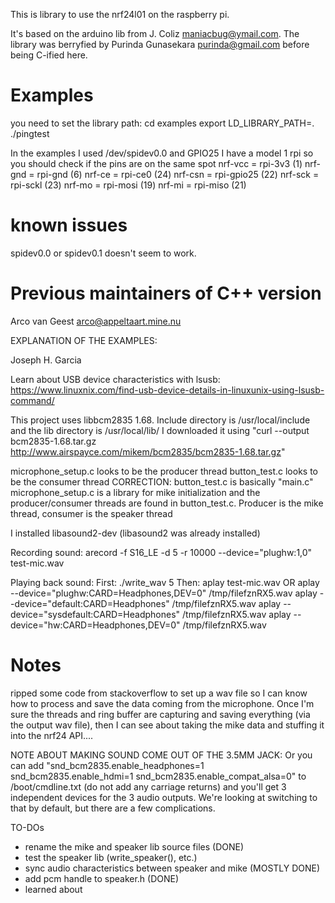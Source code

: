 This is library to use the nrf24l01 on the raspberry pi.

It's based on the arduino lib from J. Coliz <maniacbug@ymail.com>.
The library was berryfied by Purinda Gunasekara <purinda@gmail.com> before being C-ified here.

Examples
========
you need to set the library path:
cd examples
export LD_LIBRARY_PATH=.
./pingtest

In the examples I used /dev/spidev0.0 and GPIO25
I have a model 1 rpi so you should check if the pins are on the same spot
nrf-vcc = rpi-3v3 (1)
nrf-gnd = rpi-gnd (6)
nrf-ce =  rpi-ce0 (24)
nrf-csn = rpi-gpio25 (22)
nrf-sck = rpi-sckl (23)
nrf-mo = rpi-mosi (19)
nrf-mi = rpi-miso (21)

known issues
============
spidev0.0 or spidev0.1 doesn't seem to work. 

Previous maintainers of C++ version
=======
Arco van Geest <arco@appeltaart.mine.nu>

EXPLANATION OF THE EXAMPLES:

Joseph H. Garcia

Learn about USB device characteristics with lsusb:
https://www.linuxnix.com/find-usb-device-details-in-linuxunix-using-lsusb-command/

This project uses libbcm2835 1.68. Include directory is /usr/local/include and the lib directory is /usr/local/lib/
I downloaded it using "curl --output bcm2835-1.68.tar.gz http://www.airspayce.com/mikem/bcm2835/bcm2835-1.68.tar.gz"

microphone_setup.c looks to be the producer thread
button_test.c looks to be the consumer thread
CORRECTION: button_test.c is basically "main.c" microphone_setup.c is a library for mike initialization and the 
producer/consumer threads are found in button_test.c. Producer is the mike thread, consumer is the speaker thread

I installed libasound2-dev (libasound2 was already installed)

Recording sound:
arecord -f S16_LE -d 5 -r 10000 --device="plughw:1,0" test-mic.wav

Playing back sound:
First: ./write_wav 5
Then:
aplay test-mic.wav 
OR 
aplay --device="plughw:CARD=Headphones,DEV=0" /tmp/filefznRX5.wav 
aplay --device="default:CARD=Headphones" /tmp/filefznRX5.wav 
aplay --device="sysdefault:CARD=Headphones" /tmp/filefznRX5.wav 
aplay --device="hw:CARD=Headphones,DEV=0" /tmp/filefznRX5.wav 

Notes
======
ripped some code from stackoverflow to set up a wav file so I can know how to process and save the data coming from the microphone. Once I'm sure the threads and ring buffer are capturing and saving everything (via the output wav file), then I can see about taking the mike data and stuffing it into the nrf24 API....

NOTE ABOUT MAKING SOUND COME OUT OF THE 3.5MM JACK: 
Or you can add "snd_bcm2835.enable_headphones=1 snd_bcm2835.enable_hdmi=1 snd_bcm2835.enable_compat_alsa=0" to /boot/cmdline.txt (do not add any carriage returns) and you'll get 3 independent devices for the 3 audio outputs. We're looking at switching to that by default, but there are a few complications.

TO-DOs
- rename the mike and speaker lib source files (DONE)
- test the speaker lib (write_speaker(), etc.)
- sync audio characteristics between speaker and mike (MOSTLY DONE)
- add pcm handle to speaker.h (DONE)
- learned about 
